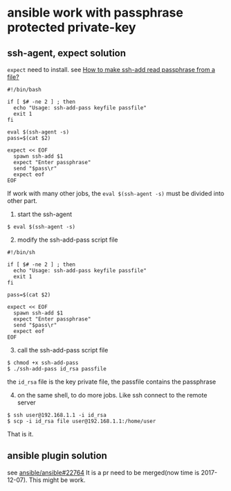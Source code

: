 # ansible work with passphrase protected private-key

## ssh-agent, expect solution
`expect` need to install.
see [How to make ssh-add read passphrase from a file?](https://stackoverflow.com/questions/13033799/how-to-make-ssh-add-read-passphrase-from-a-file)

``` shell
#!/bin/bash

if [ $# -ne 2 ] ; then
  echo "Usage: ssh-add-pass keyfile passfile"
  exit 1
fi

eval $(ssh-agent -s)
pass=$(cat $2)

expect << EOF
  spawn ssh-add $1
  expect "Enter passphrase"
  send "$pass\r"
  expect eof
EOF
```
If work with many other jobs, the `eval $(ssh-agent -s)` must be divided into other part.
1. start the ssh-agent

``` shell
$ eval $(ssh-agent -s)
```

2. modify the ssh-add-pass script file

``` shell
#!/bin/sh

if [ $# -ne 2 ] ; then
  echo "Usage: ssh-add-pass keyfile passfile"
  exit 1
fi

pass=$(cat $2)

expect << EOF
  spawn ssh-add $1
  expect "Enter passphrase"
  send "$pass\r"
  expect eof
EOF
```

3. call the ssh-add-pass script file

``` shell
$ chmod +x ssh-add-pass
$ ./ssh-add-pass id_rsa passfile
```
the `id_rsa` file is the key private file, the passfile contains the passphrase

4. on the same shell, to do more jobs. Like ssh connect to the remote server

``` shell
$ ssh user@192.168.1.1 -i id_rsa
$ scp -i id_rsa file user@192.168.1.1:/home/user
```
That is it.

## ansible plugin solution
see [ansible/ansible#22764](https://github.com/ansible/ansible/pull/22764)
It is a pr need to be merged(now time is 2017-12-07).
This might be work.
